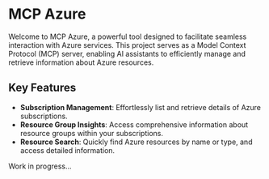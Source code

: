 # MCP Azure

Welcome to MCP Azure, a powerful tool designed to facilitate seamless interaction with Azure services. This project serves as a Model Context Protocol (MCP) server, enabling AI assistants to efficiently manage and retrieve information about Azure resources.

## Key Features

- **Subscription Management**: Effortlessly list and retrieve details of Azure subscriptions.
- **Resource Group Insights**: Access comprehensive information about resource groups within your subscriptions.
- **Resource Search**: Quickly find Azure resources by name or type, and access detailed information.

Work in progress...
